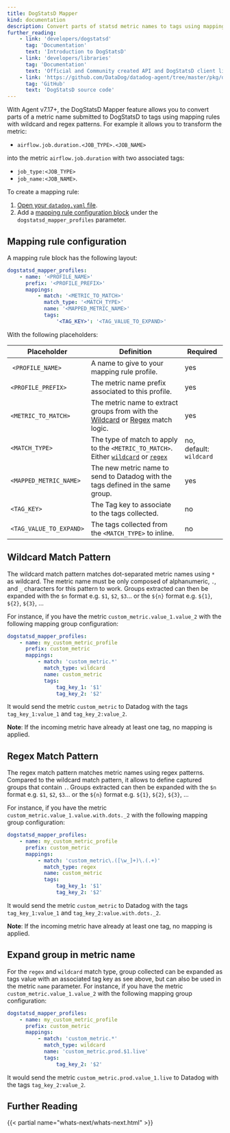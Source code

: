 ```yaml
---
title: DogStatsD Mapper
kind: documentation
description: Convert parts of statsd metric names to tags using mapping rules in DogStatsD.
further_reading:
    - link: 'developers/dogstatsd'
      tag: 'Documentation'
      text: 'Introduction to DogStatsD'
    - link: 'developers/libraries'
      tag: 'Documentation'
      text: 'Official and Community created API and DogStatsD client libraries'
    - link: 'https://github.com/DataDog/datadog-agent/tree/master/pkg/dogstatsd'
      tag: 'GitHub'
      text: 'DogStatsD source code'
---
```


With Agent v7.17+, the DogStatsD Mapper feature allows you to convert parts of a metric name submitted to DogStatsD to tags using mapping rules with wildcard and regex patterns. For example it allows you to transform the metric:

-   `airflow.job.duration.<JOB_TYPE>.<JOB_NAME>`

into the metric `airflow.job.duration` with two associated tags:

-   `job_type:<JOB_TYPE>`
-   `job_name:<JOB_NAME>`.

To create a mapping rule:

1. [Open your `datadog.yaml` file][1].
2. Add a [mapping rule configuration block](#mapping-rule-configuration) under the `dogstatsd_mapper_profiles` parameter.

## Mapping rule configuration

A mapping rule block has the following layout:

```yaml
dogstatsd_mapper_profiles:
    - name: '<PROFILE_NAME>'
      prefix: '<PROFILE_PREFIX>'
      mappings:
          - match: '<METRIC_TO_MATCH>'
            match_type: '<MATCH_TYPE>'
            name: '<MAPPED_METRIC_NAME>'
            tags:
                '<TAG_KEY>': '<TAG_VALUE_TO_EXPAND>'
```

With the following placeholders:

| Placeholder             |  Definition                                                                                                                               | Required                |
| ----------------------- | ----------------------------------------------------------------------------------------------------------------------------------------- | ----------------------- |
|  `<PROFILE_NAME>`       | A name to give to your mapping rule profile.                                                                                              | yes                     |
| `<PROFILE_PREFIX>`      | The metric name prefix associated to this profile.                                                                                        | yes                     |
| `<METRIC_TO_MATCH>`     | The metric name to extract groups from with the [Wildcard](#wildcard-match-pattern) or [Regex](#regex-match-pattern) match logic.         | yes                     |
| `<MATCH_TYPE>`          | The type of match to apply to the `<METRIC_TO_MATCH>`. Either [`wildcard`](#wildcard-match-pattern) or [`regex`](#regex-match-pattern)    | no, default: `wildcard` |
| `<MAPPED_METRIC_NAME>`  | The new metric name to send to Datadog with the tags defined in the same group.                                                           | yes                     |
| `<TAG_KEY>`             | The Tag key to associate to the tags collected.                                                                                           | no                      |
| `<TAG_VALUE_TO_EXPAND>` | The tags collected from the `<MATCH_TYPE>` to inline.                                                                                     | no                      |

## Wildcard Match Pattern

The wildcard match pattern matches dot-separated metric names using `*` as wildcard. The metric name must be only composed of alphanumeric, `.`, and `_` characters for this pattern to work.
Groups extracted can then be expanded with the `$n` format e.g. `$1`, `$2`, `$3`... or the `${n}` format e.g. `${1}`, `${2}`, `${3}`, ...

For instance, if you have the metric `custom_metric.value_1.value_2` with the following mapping group configuration:

```yaml
dogstatsd_mapper_profiles:
    - name: my_custom_metric_profile
      prefix: custom_metric
      mappings:
          - match: 'custom_metric.*'
            match_type: wildcard
            name: custom_metric
            tags:
                tag_key_1: '$1'
                tag_key_2: '$2'
```

It would send the metric `custom_metric` to Datadog with the tags `tag_key_1:value_1` and `tag_key_2:value_2`.

**Note**: If the incoming metric have already at least one tag, no mapping is applied.

## Regex Match Pattern

The regex match pattern matches metric names using regex patterns. Compared to the wildcard match pattern, it allows to define captured groups that contain `.`.
Groups extracted can then be expanded with the `$n` format e.g. `$1`, `$2`, `$3`... or the `${n}` format e.g. `${1}`, `${2}`, `${3}`, ...

For instance, if you have the metric `custom_metric.value_1.value.with.dots._2` with the following mapping group configuration:

```yaml
dogstatsd_mapper_profiles:
    - name: my_custom_metric_profile
      prefix: custom_metric
      mappings:
          - match: 'custom_metric\.([\w_]+)\.(.+)'
            match_type: regex
            name: custom_metric
            tags:
                tag_key_1: '$1'
                tag_key_2: '$2'
```

It would send the metric `custom_metric` to Datadog with the tags `tag_key_1:value_1` and `tag_key_2:value.with.dots._2`.

**Note**: If the incoming metric have already at least one tag, no mapping is applied.

## Expand group in metric name

For the `regex` and `wildcard` match type, group collected can be expanded as tags value with an associated tag key as see above, but can also be used in the metric `name` parameter. For instance, if you have the metric `custom_metric.value_1.value_2` with the following mapping group configuration:

```yaml
dogstatsd_mapper_profiles:
    - name: my_custom_metric_profile
      prefix: custom_metric
      mappings:
          - match: 'custom_metric.*'
            match_type: wildcard
            name: 'custom_metric.prod.$1.live'
            tags:
                tag_key_2: '$2'
```

It would send the metric `custom_metric.prod.value_1.live` to Datadog with the tags `tag_key_2:value_2`.

## Further Reading

{{< partial name="whats-next/whats-next.html" >}}

[1]: /agent/guide/agent-configuration-files/#agent-main-configuration-file

